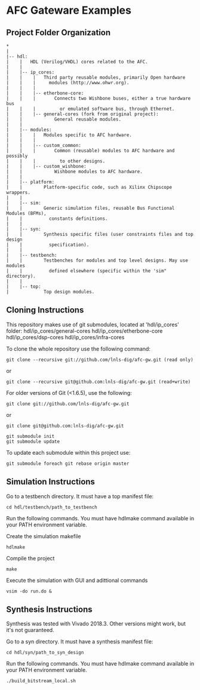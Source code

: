 # AFC Gateware Examples

## Project Folder Organization

```
*
|
|-- hdl:
|    |   HDL (Verilog/VHDL) cores related to the AFC.
|    |
|    |-- ip_cores:
|    |    |   Third party reusable modules, primarily Open hardware
|    |    |     modules (http://www.ohwr.org).
|    |    |
|    |    |-- etherbone-core:
|    |    |       Connects two Wishbone buses, either a true hardware bus
|    |    |         or emulated software bus, through Ethernet.
|    |    |-- general-cores (fork from original project):
|    |            General reusable modules.
|    |
|    |-- modules:
|    |    |   Modules specific to AFC hardware.
|    |    |
|    |    |-- custom_common:
|    |    |       Common (reusable) modules to AFC hardware and possibly
|    |    |         to other designs.
|    |    |-- custom_wishbone:
|    |            Wishbone modules to AFC hardware.
|    |
|    |-- platform:
|    |        Platform-specific code, such as Xilinx Chipscope wrappers.
|    |
|    |-- sim:
|    |        Generic simulation files, reusable Bus Functional Modules (BFMs),
|    |          constants definitions.
|    |
|    |-- syn:
|    |        Synthesis specific files (user constraints files and top design
|    |          specification).
|    |
|    |-- testbench:
|    |        Testbenches for modules and top level designs. May use modules
|    |          defined elsewhere (specific within the 'sim" directory).
|    |
|    |-- top:
|             Top design modules.
```

## Cloning Instructions

This repository makes use of git submodules, located at 'hdl/ip_cores' folder:
  hdl/ip_cores/general-cores
  hdl/ip_cores/etherbone-core
  hdl/ip_cores/dsp-cores
  hdl/ip_cores/infra-cores

To clone the whole repository use the following command:

    git clone --recursive git://github.com/lnls-dig/afc-gw.git (read only)

  or

    git clone --recursive git@github.com:lnls-dig/afc-gw.git (read+write)

For older versions of Git (<1.6.5), use the following:

    git clone git://github.com/lnls-dig/afc-gw.git

or

    git clone git@github.com:lnls-dig/afc-gw.git

    git submodule init
    git submodule update

To update each submodule within this project use:

    git submodule foreach git rebase origin master

## Simulation Instructions

Go to a testbench directory. It must have a top manifest file:

    cd hdl/testbench/path_to_testbench

Run the following commands. You must have hdlmake command available
in your PATH environment variable.

Create the simulation makefile

    hdlmake

Compile the project

    make

Execute the simulation with GUI and adittional commands

    vsim -do run.do &

## Synthesis Instructions

Synthesis was tested with Vivado 2018.3. Other versions might work,
but it's not guaranteed.

Go to a syn directory. It must have a synthesis manifest file:

    cd hdl/syn/path_to_syn_design

Run the following commands. You must have hdlmake command available
in your PATH environment variable.

    ./build_bitstream_local.sh
